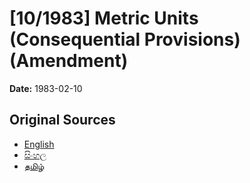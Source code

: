# [10/1983] Metric Units (Consequential Provisions) (Amendment)

**Date:** 1983-02-10

## Original Sources

- [English](https://documents.gov.lk/view/acts/1983/2/10-1983_E.pdf)
- [සිංහල](https://documents.gov.lk/view/acts/1983/2/10-1983_S.pdf)
- [தமிழ்](https://documents.gov.lk/view/acts/1983/2/10-1983_T.pdf)
